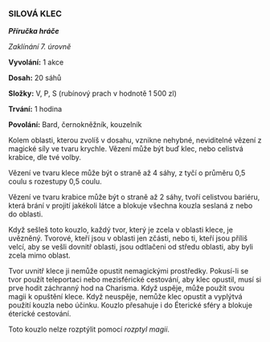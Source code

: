 ### SILOVÁ KLEC

***Příručka hráče***

*Zaklínání 7. úrovně*

**Vyvolání:** 1 akce

**Dosah:** 20 sáhů

**Složky:** V, P, S (rubínový prach v hodnotě 1 500 zl)

**Trvání:** 1 hodina

**Povolání:** Bard, černokněžník, kouzelník

Kolem oblasti, kterou zvolíš v dosahu, vznikne nehybné, neviditelné vězení z magické síly ve tvaru krychle. Vězení může být buď klec, nebo celistvá krabice, dle tvé volby. 

Vězení ve tvaru klece může být o straně až 4 sáhy, z tyčí o průměru 0,5 coulu s rozestupy 0,5 coulu. 

Vězení ve tvaru krabice může být o straně až 2 sáhy, tvoří celistvou bariéru, která brání v projití jakékoli látce a blokuje všechna kouzla seslaná z nebo do oblasti. 

Když sešleš toto kouzlo, každý tvor, který je zcela v oblasti klece, je uvězněný. Tvorové, kteří jsou v oblasti jen zčásti, nebo ti, kteří jsou příliš velcí, aby se vešli dovnitř oblasti, jsou odtlačeni od středu oblasti, aby byli zcela mimo oblast. 

Tvor uvnitř klece ji nemůže opustit nemagickými prostředky. Pokusí-li se tvor použít teleportaci nebo mezisférické cestování, aby klec opustil, musí si prve hodit záchranný hod na Charisma. Když uspěje, může použít svou magii k opuštění klece. Když neuspěje, nemůže klec opustit a vyplýtvá použití kouzla nebo účinku. Kouzlo přesahuje i do Éterické sféry a blokuje éterické cestování. 

Toto kouzlo nelze rozptýlit pomocí *rozptyl magii*.